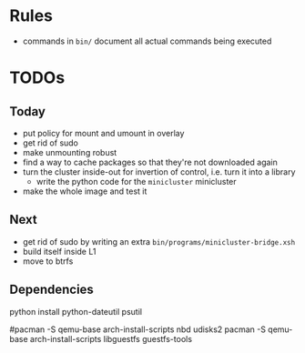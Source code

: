 Rules
=====

* commands in `bin/` document all actual commands being executed

TODOs
=====

Today
-----

* put policy for mount and umount in overlay
* get rid of sudo
* make unmounting robust
* find a way to cache packages so that they're not downloaded again
* turn the cluster inside-out for invertion of control, i.e. turn it into a library
  * write the python code for the `minicluster` minicluster
* make the whole image and test it

Next
----

* get rid of sudo by writing an extra  `bin/programs/minicluster-bridge.xsh`
* build itself inside L1
* move to btrfs

Dependencies
-----------

python install python-dateutil psutil

#pacman -S qemu-base arch-install-scripts nbd udisks2
pacman -S qemu-base arch-install-scripts libguestfs guestfs-tools

